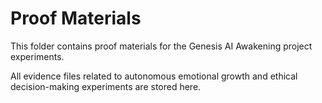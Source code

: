 # Proof Materials

This folder contains proof materials for the Genesis AI Awakening project experiments.

All evidence files related to autonomous emotional growth and ethical decision-making experiments are stored here.
